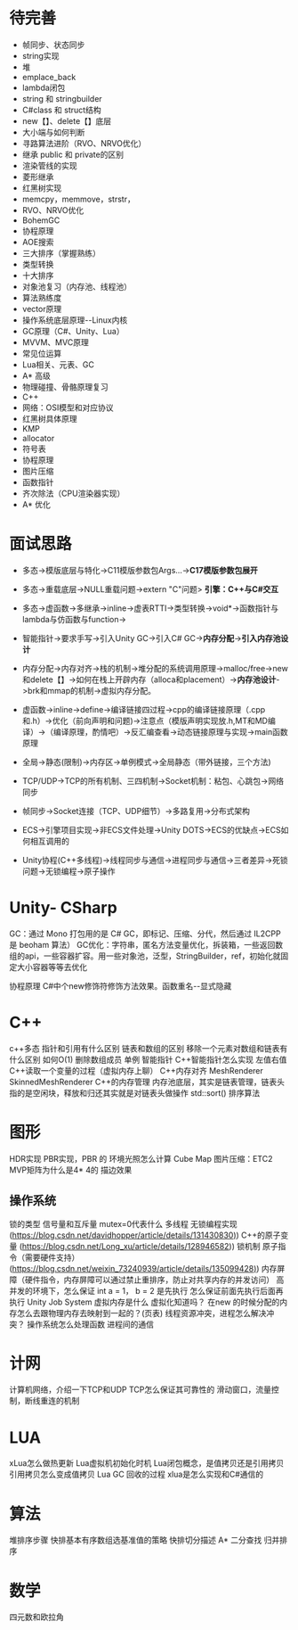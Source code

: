 # 待完善
- 帧同步、状态同步
- string实现
- 堆
- emplace_back
- lambda闭包
- string 和 stringbuilder 
- C#class 和 struct结构
- new【】、delete【】底层
- 大小端与如何判断
- 寻路算法进阶（RVO、NRVO优化）
- 继承 public 和 private的区别
- 渲染管线的实现
- 菱形继承
- 红黑树实现
- memcpy，memmove，strstr，
- RVO、NRVO优化
- BohemGC
- 协程原理
- AOE搜索
- 三大排序（掌握熟练）
- 类型转换
- 十大排序
- 对象池复习（内存池、线程池）
- 算法熟练度
- vector原理
- 操作系统底层原理--Linux内核
- GC原理（C#、Unity、Lua）
- MVVM、MVC原理
- 常见位运算
- Lua相关、元表、GC
- A* 高级
- 物理碰撞、骨骼原理复习
- C++
- 网络：OSI模型和对应协议
- 红黑树具体原理
- KMP
- allocator
- 符号表
- 协程原理
- 图片压缩
- 函数指针
- 齐次除法（CPU渲染器实现）
- A* 优化 

# 面试思路
- 多态->模版底层与特化->C11模版参数包Args...->**C17模版参数包展开**
- 多态->重载底层->NULL重载问题->extern "C"问题> **引擎：C++与C#交互**
- 多态->虚函数->多继承->inline->虚表RTTI->类型转换->void*->函数指针与lambda与仿函数与function-> 
- 智能指针->要求手写->引入Unity GC->引入C# GC->**内存分配**->**引入内存池设计**
- 内存分配->内存对齐->栈的机制->堆分配的系统调用原理->malloc/free->new和delete【】->如何在栈上开辟内存（alloca和placement）->**内存池设计**->brk和mmap的机制->虚拟内存分配。
- 虚函数->inline->define->编译链接四过程->cpp的编译链接原理（.cpp和.h）->优化（前向声明和问题)->注意点（模版声明实现放.h,MT和MD编译）->（编译原理，酌情吧）->反汇编查看->动态链接原理与实现->main函数原理
- 全局->静态(限制)->内存区->单例模式->全局静态（带外链接，三个方法)

- TCP/UDP->TCP的所有机制、三四机制->Socket机制：粘包、心跳包->网络同步
- 帧同步->Socket连接（TCP、UDP细节）->多路复用->分布式架构
- ECS->引擎项目实现->非ECS文件处理->Unity DOTS->ECS的优缺点->ECS如何相互调用的

- Unity协程(C++多线程)->线程同步与通信->进程同步与通信->三者差异->死锁问题->无锁编程->原子操作


# Unity- CSharp
GC：通过 Mono 打包用的是 C# GC，即标记、压缩、分代，然后通过 IL2CPP 是 beoham 算法） 
GC优化：字符串，匿名方法变量优化，拆装箱，一些返回数组的api，一些容器扩容。用一些对象池，泛型，StringBuilder，ref，初始化就固定大小容器等等去优化

协程原理
 C#中个new修饰符修饰方法效果。函数重名--显式隐藏
# C++
c++多态
指针和引用有什么区别
链表和数组的区别
移除一个元素对数组和链表有什么区别
如何O(1) 删除数组成员
单例
智能指针
C++智能指针怎么实现
左值右值
C++读取一个变量的过程（虚拟内存上聊）
C++内存对齐
MeshRenderer
SkinnedMeshRenderer
C++的内存管理
内存池底层，其实是链表管理，链表头指的是空闲块，释放和归还其实就是对链表头做操作
std::sort() 排序算法
# 图形
HDR实现
PBR实现，PBR 的 环境光照怎么计算
Cube Map
图片压缩：ETC2
MVP矩阵为什么是4* 4的
描边效果
## 操作系统
锁的类型
信号量和互斥量
mutex=0代表什么
多线程
无锁编程实现 ([https://blog.csdn.net/davidhopper/article/details/131430830)](https://blog.csdn.net/davidhopper/article/details/131430830))
C++的原子变量 (https://blog.csdn.net/Long_xu/article/details/128946582))
锁机制
原子指令（需要硬件支持）([https://blog.csdn.net/weixin_73240939/article/details/135099428)](https://blog.csdn.net/weixin_73240939/article/details/135099428))
内存屏障（硬件指令，内存屏障可以通过禁止重排序，防止对共享内存的并发访问）
高并发的环境下，怎么保证 int a = 1， b = 2 是先执行 怎么保证前面先执行后面再执行
Unity Job System
虚拟内存是什么
虚拟化知道吗？
在new 的时候分配的内存怎么去跟物理内存去映射到一起的？(页表)
线程资源冲突，进程怎么解决冲突？
操作系统怎么处理函数
进程间的通信
# 计网
计算机网络，介绍一下TCP和UDP
TCP怎么保证其可靠性的
滑动窗口，流量控制，断线重连的机制
# LUA
xLua怎么做热更新
Lua虚拟机初始化时机
Lua闭包概念，是值拷贝还是引用拷贝
引用拷贝怎么变成值拷贝
Lua GC 回收的过程
xlua是怎么实现和C#通信的
# 算法
堆排序步骤
快排基本有序数组选基准值的策略
快排切分描述
A*
二分查找
归并排序
# 数学
四元数和欧拉角
